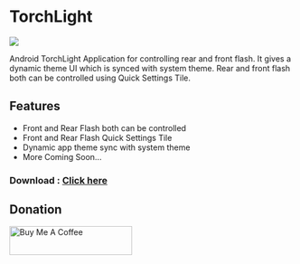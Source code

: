 # TorchLight 
![](https://github.com/ShanuDey/Android_TorchLight/workflows/Android%20CI/badge.svg)

Android TorchLight Application for controlling rear and front flash. It gives a dynamic theme UI which is synced with system theme. Rear and front flash both can be controlled using Quick Settings Tile. 

## Features
- Front and Rear Flash both can be controlled
- Front and Rear Flash Quick Settings Tile
- Dynamic app theme sync with system theme
- More Coming Soon...

### Download : **[Click here](https://github.com/ShanuDey/Android_TorchLight/releases)**

## Donation
<a href="https://www.buymeacoffee.com/ShanuDey" target="_blank"><img src="https://cdn.buymeacoffee.com/buttons/default-orange.png" alt="Buy Me A Coffee" style="height: 51px !important;width: 217px !important;" /></a>
